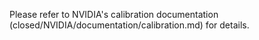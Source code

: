 Please refer to NVIDIA's calibration documentation (closed/NVIDIA/documentation/calibration.md) for details.
